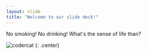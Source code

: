 ```yaml
---
layout: slide
title: "Welcome to our slide deck!"
---
```


 
No smoking! No drinking! What's the sense of life than?

![codercat](https://octodex.github.com/codercat.jpg)
{: .center}
